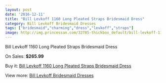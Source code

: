 ```yaml
---
layout: post
date: '2016-12-11'
title: "Bill Levkoff 1160 Long Pleated Straps Bridesmaid Dress"
category: Bill Levkoff Bridesmaid Dresses
tags: ["bridesmaid","charming","dress","levkoff","straps"]
image: http://img.princessan.com/32785-thickbox_default/bill-levkoff-1160-long-pleated-straps-bridesmaid-dress.jpg
---
```

Bill Levkoff 1160 Long Pleated Straps Bridesmaid Dress

On Sales: **$265.99**
<a href="https://www.princessan.com/en/15123-bill-levkoff-1160-long-pleated-straps-bridesmaid-dress.html"><amp-img layout="responsive" width="600" height="600" src="//img.princessan.com/32785-thickbox_default/bill-levkoff-1160-long-pleated-straps-bridesmaid-dress.jpg" alt="Bill Levkoff 1160 Long Pleated Straps Bridesmaid Dress 0" /></a>
<a href="https://www.princessan.com/en/15123-bill-levkoff-1160-long-pleated-straps-bridesmaid-dress.html"><amp-img layout="responsive" width="600" height="600" src="//img.princessan.com/32786-thickbox_default/bill-levkoff-1160-long-pleated-straps-bridesmaid-dress.jpg" alt="Bill Levkoff 1160 Long Pleated Straps Bridesmaid Dress 1" /></a>

Buy it: [Bill Levkoff 1160 Long Pleated Straps Bridesmaid Dress](https://www.princessan.com/en/15123-bill-levkoff-1160-long-pleated-straps-bridesmaid-dress.html "Bill Levkoff 1160 Long Pleated Straps Bridesmaid Dress")

View more: [Bill Levkoff Bridesmaid Dresses](https://www.princessan.com/en/110- "Bill Levkoff Bridesmaid Dresses")